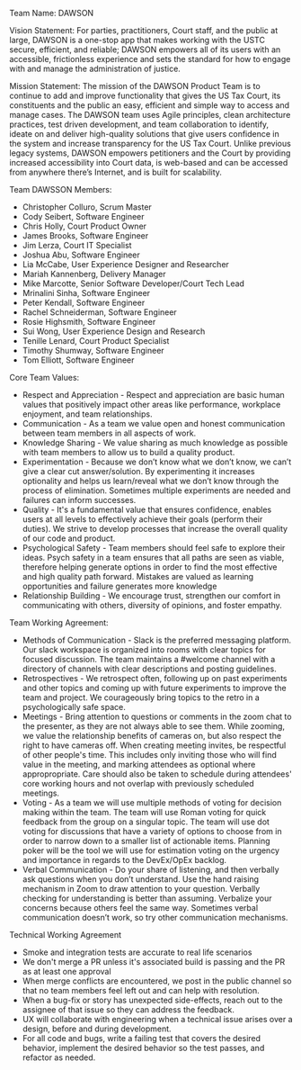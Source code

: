 Team Name: DAWSON

Vision Statement:
For parties, practitioners, Court staff, and the public at large, DAWSON is a one-stop app that makes working with the USTC secure, efficient, and reliable; DAWSON empowers all of its users with an accessible, frictionless experience and sets the standard for how to engage with and manage the administration of justice. 

Mission Statement:
The mission of the DAWSON Product Team is to continue to add and improve functionality that gives the US Tax Court, its constituents and the public an easy, efficient and simple way to access and manage cases. The DAWSON team uses Agile principles, clean architecture practices, test driven development, and team collaboration to identify, ideate on and deliver high-quality solutions that give users confidence in the system and increase transparency for the US Tax Court. Unlike previous legacy systems, DAWSON empowers petitioners and the Court by providing increased accessibility into Court data, is web-based and can be accessed from anywhere there’s Internet, and is built for scalability. 

Team DAWSSON Members:
* Christopher Colluro, Scrum Master
* Cody Seibert, Software Engineer
* Chris Holly, Court Product Owner
* James Brooks, Software Engineer
* Jim Lerza, Court IT Specialist
* Joshua Abu, Software Engineer
* Lia McCabe, User Experience Designer and Researcher
* Mariah Kannenberg, Delivery Manager
* Mike Marcotte, Senior Software Developer/Court Tech Lead
* Mrinalini Sinha, Software Engineer
* Peter Kendall, Software Engineer
* Rachel Schneiderman, Software Engineer
* Rosie Highsmith, Software Engineer
* Sui Wong, User Experience Design and Research
* Tenille Lenard, Court Product Specialist
* Timothy Shumway, Software Engineer
* Tom Elliott, Software Engineer

Core Team Values:
* Respect and Appreciation - Respect and appreciation are basic human values that positively impact other areas like performance, workplace enjoyment, and team relationships. 
* Communication - As a team we value open and honest communication between team members in all aspects of work. 
* Knowledge Sharing - We value sharing as much knowledge as possible with team members to allow us to build a quality product.
* Experimentation - Because we don’t know what we don’t know, we can’t give a clear cut answer/solution. By experimenting it increases optionality and helps us learn/reveal what we don’t know through the process of elimination. Sometimes multiple experiments are needed and failures can inform successes.
* Quality - It's a fundamental value that ensures confidence, enables users at all levels to effectively achieve their goals (perform their duties). We strive to develop processes that increase the overall quality of our code and product.
* Psychological Safety - Team members should feel safe to explore their ideas. Psych safety in a team ensures that all paths are seen as viable, therefore helping generate options in order to find the most effective and high quality path forward. Mistakes are valued as learning opportunities and failure generates more knowledge
* Relationship Building - We encourage trust, strengthen our comfort in communicating with others, diversity of opinions, and foster empathy. 

Team Working Agreement:
* Methods of Communication - Slack is the preferred messaging platform. Our slack workspace is organized into rooms with clear topics for focused discussion. The team maintains a #welcome channel with a directory of channels with clear descriptions and posting guidelines.
* Retrospectives - We retrospect often, following up on past experiments and other topics and coming up with future experiments to improve the team and project. We courageously bring topics to the retro in a psychologically safe space.
* Meetings - Bring attention to questions or comments in the zoom chat to the presenter, as they are not always able to see them.  While zooming, we value the relationship benefits of cameras on, but also respect the right to have cameras off.  When creating meeting invites, be respectful of other people's time. This includes only inviting those who will find value in the meeting, and marking attendees as optional where appropropriate. Care should also be taken to schedule during attendees' core working hours and not overlap with previously scheduled meetings.
* Voting - As a team we will use multiple methods of voting for decision making within the team. The team will use Roman voting for quick feedback from the group on a singular topic. The team will use dot voting for discussions that have a variety of options to choose from in order to narrow down to a smaller list of actionable items.  Planning poker will be the tool we will use for estimation voting on the urgency and importance in regards to the DevEx/OpEx backlog.
* Verbal Communication - Do your share of listening, and then verbally ask questions when you don’t understand.  Use the hand raising mechanism in Zoom to draw attention to your question.  Verbally checking for understanding is better than assuming.  Verbalize your concerns because others feel the same way.  Sometimes verbal communication doesn’t work, so try other communication mechanisms.

Technical Working Agreement
* Smoke and integration tests are accurate to real life scenarios
* We don't merge a PR unless it's associated build is passing and the PR as at least one approval
* When merge conflicts are encountered, we post in the public channel so that no team members feel left out and can help with resolution. 
* When a bug-fix or story has unexpected side-effects, reach out to the assignee of that issue so they can address the feedback. 
* UX will collaborate with engineering when a technical issue arises over a design, before and during development.
* For all code and bugs, write a failing test  that covers the desired behavior, implement the desired behavior so the test passes, and refactor as needed. 

